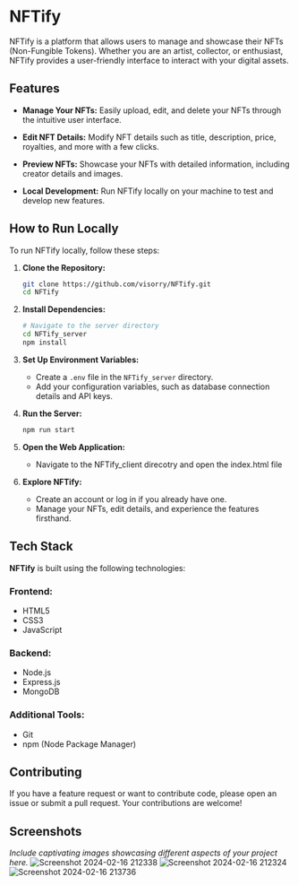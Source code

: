 # NFTify

NFTify is a platform that allows users to manage and showcase their NFTs (Non-Fungible Tokens). Whether you are an artist, collector, or enthusiast, NFTify provides a user-friendly interface to interact with your digital assets.

## Features

- **Manage Your NFTs:** Easily upload, edit, and delete your NFTs through the intuitive user interface.

- **Edit NFT Details:** Modify NFT details such as title, description, price, royalties, and more with a few clicks.

- **Preview NFTs:** Showcase your NFTs with detailed information, including creator details and images.

- **Local Development:** Run NFTify locally on your machine to test and develop new features.

## How to Run Locally

To run NFTify locally, follow these steps:

1. **Clone the Repository:**
    ```bash
    git clone https://github.com/visorry/NFTify.git
    cd NFTify
    ```

2. **Install Dependencies:**
    ```bash
    # Navigate to the server directory
    cd NFTify_server
    npm install
    ```

3. **Set Up Environment Variables:**
    - Create a `.env` file in the `NFTify_server` directory.
    - Add your configuration variables, such as database connection details and API keys.

4. **Run the Server:**
    ```bash
    npm run start
    ```

5. **Open the Web Application:**
    - Navigate to the NFTify_client direcotry and open the index.html file

6. **Explore NFTify:**
    - Create an account or log in if you already have one.
    - Manage your NFTs, edit details, and experience the features firsthand.
## Tech Stack

**NFTify** is built using the following technologies:

### Frontend:
- HTML5
- CSS3
- JavaScript

### Backend:
- Node.js
- Express.js
- MongoDB

### Additional Tools:
- Git
- npm (Node Package Manager)

## Contributing

If you have a feature request or want to contribute code, please open an issue or submit a pull request. Your contributions are welcome!

## Screenshots

*Include captivating images showcasing different aspects of your project here.*
![Screenshot 2024-02-16 212338](https://github.com/visorry/NFTify/assets/121347308/45ebc752-6eeb-49b4-a8a9-9577700f78d7)
![Screenshot 2024-02-16 212324](https://github.com/visorry/NFTify/assets/121347308/0b726f3e-f94c-48db-9100-8d86ffd721e3)
![Screenshot 2024-02-16 213736](https://github.com/visorry/NFTify/assets/121347308/0217ee02-9a35-4dfb-86cd-59477d782d58)


